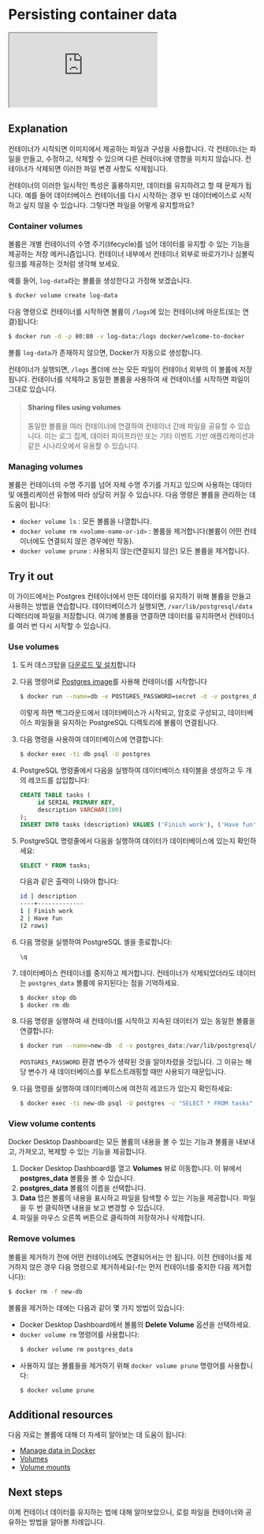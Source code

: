 # Persisting container data

<div class="youtube-video">
   <iframe 
    src="https://www.youtube-nocookie.com/embed/10_2BjqB_Ls?rel=0&modestbranding=1&playsinline=1" 
    allow="accelerometer; clipboard-write; encrypted-media; gyroscope; picture-in-picture" 
    allowfullscreen
    loading="lazy"
    title="Persisting container data"
    referrerpolicy="strict-origin-when-cross-origin"
   >
  </iframe>
</div>

## Explanation

컨테이너가 시작되면 이미지에서 제공하는 파일과 구성을 사용합니다. 각 컨테이너는 파일을 만들고, 수정하고, 삭제할 수 있으며 다른 컨테이너에 영향을 미치지 않습니다. 컨테이너가 삭제되면 이러한 파일 변경 사항도 삭제됩니다.

컨테이너의 이러한 일시적인 특성은 훌륭하지만, 데이터를 유지하려고 할 때 문제가 됩니다. 예를 들어 데이터베이스 컨테이너를 다시 시작하는 경우 빈 데이터베이스로 시작하고 싶지 않을 수 있습니다. 그렇다면 파일을 어떻게 유지할까요?

### Container volumes

볼륨은 개별 컨테이너의 수명 주기(lifecycle)를 넘어 데이터를 유지할 수 있는 기능을 제공하는 저장 메커니즘입니다. 컨테이너 내부에서 컨테이너 외부로 바로가기나 심볼릭 링크를 제공하는 것처럼 생각해 보세요.

예를 들어, `log-data`라는 볼륨을 생성한다고 가정해 보겠습니다.

```bash
$ docker volume create log-data
```

다음 명령으로 컨테이너를 시작하면 볼륨이 `/logs`에 있는 컨테이너에 마운트(또는 연결)됩니다:

```bash
$ docker run -d -p 80:80 -v log-data:/logs docker/welcome-to-docker
```

볼륨 `log-data`가 존재하지 않으면, Docker가 자동으로 생성합니다.

컨테이너가 실행되면, `/logs` 폴더에 쓰는 모든 파일이 컨테이너 외부의 이 볼륨에 저장됩니다. 컨테이너를 삭제하고 동일한 볼륨을 사용하여 새 컨테이너를 시작하면 파일이 그대로 있습니다.

> #### Sharing files using volumes
>
> 동일한 볼륨을 여러 컨테이너에 연결하여 컨테이너 간에 파일을 공유할 수 있습니다. 이는 로그 집계, 데이터 파이프라인 또는 기타 이벤트 기반 애플리케이션과 같은 시나리오에서 유용할 수 있습니다.

### Managing volumes

볼륨은 컨테이너의 수명 주기를 넘어 자체 수명 주기를 가지고 있으며 사용하는 데이터 및 애플리케이션 유형에 따라 상당히 커질 수 있습니다. 다음 명령은 볼륨을 관리하는 데 도움이 됩니다:

- `docker volume ls` : 모든 볼륨을 나열합니다.
- `docker volume rm <volume-name-or-id>` : 볼륨을 제거합니다(볼륨이 어떤 컨테이너에도 연결되지 않은 경우에만 작동).
- `docker volume prune` : 사용되지 않는(연결되지 않은) 모든 볼륨을 제거합니다.

## Try it out

이 가이드에서는 Postgres 컨테이너에서 만든 데이터를 유지하기 위해 볼륨을 만들고 사용하는 방법을 연습합니다. 데이터베이스가 실행되면, `/var/lib/postgresql/data` 디렉터리에 파일을 저장합니다. 여기에 볼륨을 연결하면 데이터를 유지하면서 컨테이너를 여러 번 다시 시작할 수 있습니다.

### Use volumes

1. 도커 데스크탑을 [다운로드 및 설치](https://docs.docker.com/get-started/get-docker/)합니다
2. 다음 명령어로 [Postgres image](https://hub.docker.com/_/postgres?_gl=1*1vifytj*_gcl_au*MjczODgxODI4LjE3Mzg0NzA0NDI.*_ga*MjEyODM1MDY2OC4xNzIwMzEyNzQ5*_ga_XJWPQMJYHQ*MTc0MTMwNjY0NS45MS4xLjE3NDEzMDY2NDcuNTguMC4w)를 사용해 컨테이너를 시작합니다
   ```bash
   $ docker run --name=db -e POSTGRES_PASSWORD=secret -d -v postgres_data:/var/lib/postgresql/data postgres
   ```
   이렇게 하면 백그라운드에서 데이터베이스가 시작되고, 암호로 구성되고, 데이터베이스 파일들을 유지하는 PostgreSQL 디렉토리에 볼륨이 연결됩니다.
3. 다음 명령을 사용하여 데이터베이스에 연결합니다:
   ```bash
   $ docker exec -ti db psql -U postgres
   ```
4. PostgreSQL 명령줄에서 다음을 실행하여 데이터베이스 테이블을 생성하고 두 개의 레코드를 삽입합니다:

   ```sql
   CREATE TABLE tasks (
        id SERIAL PRIMARY KEY,
        description VARCHAR(100)
   );
   INSERT INTO tasks (description) VALUES ('Finish work'), ('Have fun');
   ```

5. PostgreSQL 명령줄에서 다음을 실행하여 데이터가 데이터베이스에 있는지 확인하세요:

   ```sql
   SELECT * FROM tasks;
   ```

   다음과 같은 출력이 나와야 합니다:

   ```bash
   id | description
   ----+-------------
   1 | Finish work
   2 | Have fun
   (2 rows)
   ```

6. 다음 명령을 실행하여 PostgreSQL 셸을 종료합니다:

   ```bash
   \q
   ```

7. 데이터베이스 컨테이너를 중지하고 제거합니다. 컨테이너가 삭제되었더라도 데이터는 `postgres_data` 볼륨에 유지된다는 점을 기억하세요.

   ```bash
   $ docker stop db
   $ docker rm db
   ```

8. 다음 명령을 실행하여 새 컨테이너를 시작하고 지속된 데이터가 있는 동일한 볼륨을 연결합니다:

   ```bash
   $ docker run --name=new-db -d -v postgres_data:/var/lib/postgresql/data postgres
   ```

   `POSTGRES_PASSWORD` 환경 변수가 생략된 것을 알아차렸을 것입니다. 그 이유는 해당 변수가 새 데이터베이스를 부트스트래핑할 때만 사용되기 때문입니다.

9. 다음 명령을 실행하여 데이터베이스에 여전히 레코드가 있는지 확인하세요:

   ```bash
   $ docker exec -ti new-db psql -U postgres -c "SELECT * FROM tasks"
   ```

### View volume contents

Docker Desktop Dashboard는 모든 볼륨의 내용을 볼 수 있는 기능과 볼륨을 내보내고, 가져오고, 복제할 수 있는 기능을 제공합니다.

1. Docker Desktop Dashboard를 열고 **Volumes** 뷰로 이동합니다. 이 뷰에서 **postgres_data** 볼륨을 볼 수 있습니다.
2. **postgres_data** 볼륨의 이름을 선택합니다.
3. **Data** 탭은 볼륨의 내용을 표시하고 파일을 탐색할 수 있는 기능을 제공합니다. 파일을 두 번 클릭하면 내용을 보고 변경할 수 있습니다.
4. 파일을 마우스 오른쪽 버튼으로 클릭하여 저장하거나 삭제합니다.

### Remove volumes

볼륨을 제거하기 전에 어떤 컨테이너에도 연결되어서는 안 됩니다. 이전 컨테이너를 제거하지 않은 경우 다음 명령으로 제거하세요(-f는 먼저 컨테이너를 중지한 다음 제거합니다):

```bash
$ docker rm -f new-db
```

볼륨을 제거하는 데에는 다음과 같이 몇 가지 방법이 있습니다:

- Docker Desktop Dashboard에서 볼륨의 **Delete Volume** 옵션을 선택하세요.
- `docker volume rm` 명령어를 사용합니다:
  ```bash
  $ docker volume rm postgres_data
  ```
- 사용하지 않는 볼륨들을 제거하기 위해 `docker volume prune` 명령어를 사용합니다:
  ```bash
  $ docker volume prune
  ```

## Additional resources

다음 자료는 볼륨에 대해 더 자세히 알아보는 데 도움이 됩니다:

- [Manage data in Docker](https://docs.docker.com/engine/storage)
- [Volumes](https://docs.docker.com/engine/storage/volumes)
- [Volume mounts](https://docs.docker.com/engine/containers/run/#volume-mounts)

## Next steps

이제 컨테이너 데이터를 유지하는 법에 대해 알아보았으니, 로컬 파일을 컨테이너와 공유하는 방법을 알아볼 차례입니다.

<button-component href="#/get-started/docker-concepts/running-containers/sharing-local-files" title="Sharing local files with containers" />